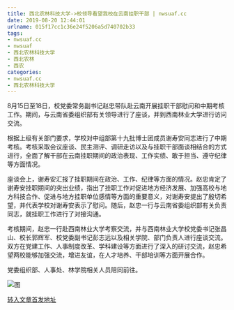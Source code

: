 ```yaml
---
title: 西北农林科技大学->校领导看望我校在云南挂职干部 | nwsuaf.cc
date: 2019-08-20 12:44:01
urlname: 015f17cc1c36e24f5206a5d740702b33
tags: 
- nwsuaf.cc
- nwsuaf
- 西北农林科技大学
- 西北农林
- 西农
categories:
- nwsuaf.cc
- 西北农林科技大学
---
```



8月15日至18日，校党委常务副书记赵忠带队赴云南开展挂职干部慰问和中期考核工作。期间，与云南省委组织部有关领导进行了座谈，并到西南林业大学进行访问交流。

根据上级有关部门要求，学校对中组部第十九批博士团成员谢寿安同志进行了中期考核。考核采取会议座谈、民主测评、调研走访以及与挂职干部面谈相结合的方式进行，全面了解干部在云南挂职期间的政治表现、工作实绩、敢于担当、遵守纪律等方面情况。

座谈会上，谢寿安汇报了挂职期间在政治、工作、纪律等方面的情况。赵忠肯定了谢寿安挂职期间的突出业绩，指出了挂职工作对促进地方经济发展、加强高校与地方科技合作、促进与地方挂职单位感情等方面的重要意义，对谢寿安提出了殷切希望，并代表学校对谢寿安表示了慰问。随后，赵忠一行与云南省委组织部有关负责同志，就挂职工作进行了对接沟通。

考核期间，赵忠一行赴西南林业大学考察交流，并与西南林业大学校党委书记张昌山、校长郭辉军、校党委副书记彭志远以及相关学院、部门负责人进行座谈交流。双方在党建工作、人事制度改革、学科建设等方面进行了深入的研讨交流，赵忠希望两校能够加强交流，增进友谊，在人才培养、干部培训等方面开展合作。

党委组织部、人事处、林学院相关人员陪同前往。



![图](https://news.nwsuaf.edu.cn/images/content/2019-08/20190820094950661653.jpg)

[转入文章首发地址](https://news.nwsuaf.edu.cn/xnxw/91368.htm)